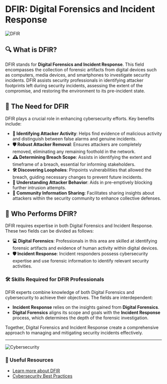 # DFIR: Digital Forensics and Incident Response

![DFIR](https://www.datocms-assets.com/75231/1721222214-03-digital-forensics-and-incident-response-dfir.png?fm=webp)

## 🔍 What is DFIR?
DFIR stands for **Digital Forensics and Incident Response**. This field encompasses the collection of forensic artifacts from digital devices such as computers, media devices, and smartphones to investigate security incidents. DFIR assists security professionals in identifying attacker footprints left during security incidents, assessing the extent of the compromise, and restoring the environment to its pre-incident state.

## 🚨 The Need for DFIR
DFIR plays a crucial role in enhancing cybersecurity efforts. Key benefits include:

- **🔎 Identifying Attacker Activity**: Helps find evidence of malicious activity and distinguish between false alarms and genuine incidents.
- **🛡️ Robust Attacker Removal**: Ensures attackers are completely removed, eliminating any remaining foothold in the network.
- **🕰️ Determining Breach Scope**: Assists in identifying the extent and timeframe of a breach, essential for informing stakeholders.
- **🛠️ Discovering Loopholes**: Pinpoints vulnerabilities that allowed the breach, guiding necessary changes to prevent future incidents.
- **👀 Understanding Attacker Behavior**: Aids in pre-emptively blocking further intrusion attempts.
- **🤝 Community Information Sharing**: Facilitates sharing insights about attackers within the security community to enhance collective defenses.

## 👥 Who Performs DFIR?
DFIR requires expertise in both Digital Forensics and Incident Response. These two fields can be divided as follows:

- **💻 Digital Forensics**: Professionals in this area are skilled at identifying forensic artifacts and evidence of human activity within digital devices.
- **🛡️ Incident Response**: Incident responders possess cybersecurity expertise and use forensic information to identify relevant security activities.

### 🛠️ Skills Required for DFIR Professionals
DFIR experts combine knowledge of both Digital Forensics and cybersecurity to achieve their objectives. The fields are interdependent:

- **Incident Response** relies on the insights gained from **Digital Forensics**.
- **Digital Forensics** aligns its scope and goals with the **Incident Response** process, which determines the depth of the forensic investigation.

Together, Digital Forensics and Incident Response create a comprehensive approach to managing and mitigating security incidents effectively.

---

![Cybersecurity](https://www.example.com/path-to-cybersecurity-image.jpg)

### 🔗 Useful Resources
- [Learn more about DFIR](https://www.example-dfir-resource.com)
- [Cybersecurity Best Practices](https://www.example-cybersecurity-guide.com)

